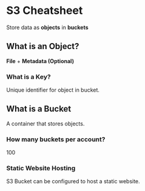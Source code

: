# S3 Cheatsheet
Store data as **objects** in **buckets**

## What is an Object?
**File** + **Metadata (Optional)**

### What is a Key?
Unique identifier for object in bucket.

## What is a Bucket
A container that stores objects. 

### How many buckets per account?
100

### Static Website Hosting
S3 Bucket can be configured to host a static website. 
